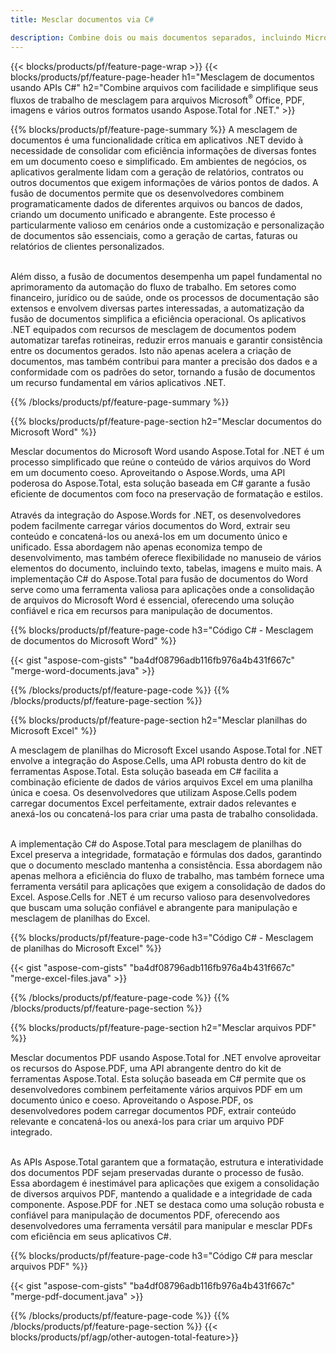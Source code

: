 ```yaml
---
title: Mesclar documentos via C# 

description: Combine dois ou mais documentos separados, incluindo Microsoft Word, Excel, PowerPoint, PDF e Imagens, por meio de seu aplicativo C#. Teste os resultados da mesclagem online por meio do aplicativo.
---
```


{{< blocks/products/pf/feature-page-wrap >}}
{{< blocks/products/pf/feature-page-header h1="Mesclagem de documentos usando APIs C#" h2="Combine arquivos com facilidade e simplifique seus fluxos de trabalho de mesclagem para arquivos Microsoft<sup>&reg;</sup> Office, PDF, imagens e vários outros formatos usando Aspose.Total for .NET." >}}

{{% blocks/products/pf/feature-page-summary %}}
A mesclagem de documentos é uma funcionalidade crítica em aplicativos .NET devido à necessidade de consolidar com eficiência informações de diversas fontes em um documento coeso e simplificado. Em ambientes de negócios, os aplicativos geralmente lidam com a geração de relatórios, contratos ou outros documentos que exigem informações de vários pontos de dados. A fusão de documentos permite que os desenvolvedores combinem programaticamente dados de diferentes arquivos ou bancos de dados, criando um documento unificado e abrangente. Este processo é particularmente valioso em cenários onde a customização e personalização de documentos são essenciais, como a geração de cartas, faturas ou relatórios de clientes personalizados.<br /><br />

Além disso, a fusão de documentos desempenha um papel fundamental no aprimoramento da automação do fluxo de trabalho. Em setores como financeiro, jurídico ou de saúde, onde os processos de documentação são extensos e envolvem diversas partes interessadas, a automatização da fusão de documentos simplifica a eficiência operacional. Os aplicativos .NET equipados com recursos de mesclagem de documentos podem automatizar tarefas rotineiras, reduzir erros manuais e garantir consistência entre os documentos gerados. Isto não apenas acelera a criação de documentos, mas também contribui para manter a precisão dos dados e a conformidade com os padrões do setor, tornando a fusão de documentos um recurso fundamental em vários aplicativos .NET.

{{% /blocks/products/pf/feature-page-summary  %}}

{{% blocks/products/pf/feature-page-section  h2="Mesclar documentos do Microsoft Word" %}}

Mesclar documentos do Microsoft Word usando Aspose.Total for .NET é um processo simplificado que reúne o conteúdo de vários arquivos do Word em um documento coeso. Aproveitando o Aspose.Words, uma API poderosa do Aspose.Total, esta solução baseada em C# garante a fusão eficiente de documentos com foco na preservação de formatação e estilos. 
<br /><br />
Através da integração do Aspose.Words for .NET, os desenvolvedores podem facilmente carregar vários documentos do Word, extrair seu conteúdo e concatená-los ou anexá-los em um documento único e unificado. Essa abordagem não apenas economiza tempo de desenvolvimento, mas também oferece flexibilidade no manuseio de vários elementos do documento, incluindo texto, tabelas, imagens e muito mais. A implementação C# do Aspose.Total para fusão de documentos do Word serve como uma ferramenta valiosa para aplicações onde a consolidação de arquivos do Microsoft Word é essencial, oferecendo uma solução confiável e rica em recursos para manipulação de documentos.


{{% blocks/products/pf/feature-page-code h3="Código C# - Mesclagem de documentos do Microsoft Word" %}}

{{< gist "aspose-com-gists" "ba4df08796adb116fb976a4b431f667c" "merge-word-documents.java" >}}

{{% /blocks/products/pf/feature-page-code  %}}
{{% /blocks/products/pf/feature-page-section %}}

{{% blocks/products/pf/feature-page-section  h2="Mesclar planilhas do Microsoft Excel" %}}

A mesclagem de planilhas do Microsoft Excel usando Aspose.Total for .NET envolve a integração do Aspose.Cells, uma API robusta dentro do kit de ferramentas Aspose.Total. Esta solução baseada em C# facilita a combinação eficiente de dados de vários arquivos Excel em uma planilha única e coesa. Os desenvolvedores que utilizam Aspose.Cells podem carregar documentos Excel perfeitamente, extrair dados relevantes e anexá-los ou concatená-los para criar uma pasta de trabalho consolidada. <br /> <br />

A implementação C# do Aspose.Total para mesclagem de planilhas do Excel preserva a integridade, formatação e fórmulas dos dados, garantindo que o documento mesclado mantenha a consistência. Essa abordagem não apenas melhora a eficiência do fluxo de trabalho, mas também fornece uma ferramenta versátil para aplicações que exigem a consolidação de dados do Excel. Aspose.Cells for .NET é um recurso valioso para desenvolvedores que buscam uma solução confiável e abrangente para manipulação e mesclagem de planilhas do Excel.


{{% blocks/products/pf/feature-page-code h3="Código C# - Mesclagem de planilhas do Microsoft Excel" %}}

{{< gist "aspose-com-gists" "ba4df08796adb116fb976a4b431f667c" "merge-excel-files.java" >}}

{{% /blocks/products/pf/feature-page-code  %}}
{{% /blocks/products/pf/feature-page-section %}}


{{% blocks/products/pf/feature-page-section  h2="Mesclar arquivos PDF" %}}

Mesclar documentos PDF usando Aspose.Total for .NET envolve aproveitar os recursos do Aspose.PDF, uma API abrangente dentro do kit de ferramentas Aspose.Total. Esta solução baseada em C# permite que os desenvolvedores combinem perfeitamente vários arquivos PDF em um documento único e coeso. Aproveitando o Aspose.PDF, os desenvolvedores podem carregar documentos PDF, extrair conteúdo relevante e concatená-los ou anexá-los para criar um arquivo PDF integrado. <br /><br />

As APIs Aspose.Total garantem que a formatação, estrutura e interatividade dos documentos PDF sejam preservadas durante o processo de fusão. Essa abordagem é inestimável para aplicações que exigem a consolidação de diversos arquivos PDF, mantendo a qualidade e a integridade de cada componente. Aspose.PDF for .NET se destaca como uma solução robusta e confiável para manipulação de documentos PDF, oferecendo aos desenvolvedores uma ferramenta versátil para manipular e mesclar PDFs com eficiência em seus aplicativos C#. 

{{% blocks/products/pf/feature-page-code h3="Código C# para mesclar arquivos PDF" %}}

{{< gist "aspose-com-gists" "ba4df08796adb116fb976a4b431f667c" "merge-pdf-document.java" >}}

{{% /blocks/products/pf/feature-page-code  %}}
{{% /blocks/products/pf/feature-page-section %}}
{{< blocks/products/pf/agp/other-autogen-total-feature>}}